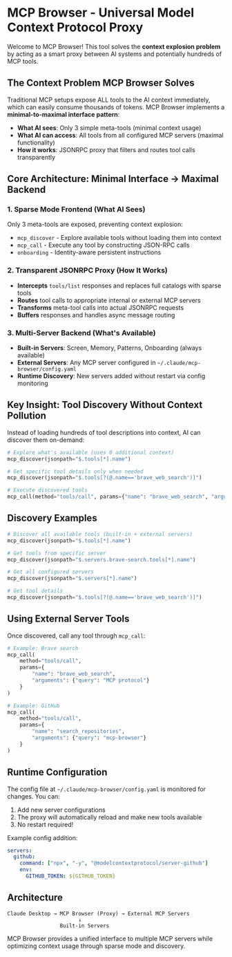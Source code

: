 # MCP Browser - Universal Model Context Protocol Proxy

Welcome to MCP Browser! This tool solves the **context explosion problem** by acting as a smart proxy between AI systems and potentially hundreds of MCP tools.

## The Context Problem MCP Browser Solves

Traditional MCP setups expose ALL tools to the AI context immediately, which can easily consume thousands of tokens. MCP Browser implements a **minimal-to-maximal interface pattern**:

- **What AI sees**: Only 3 simple meta-tools (minimal context usage)
- **What AI can access**: All tools from all configured MCP servers (maximal functionality)
- **How it works**: JSONRPC proxy that filters and routes tool calls transparently

## Core Architecture: Minimal Interface → Maximal Backend

### 1. **Sparse Mode Frontend** (What AI Sees)
Only 3 meta-tools are exposed, preventing context explosion:
- `mcp_discover` - Explore available tools without loading them into context
- `mcp_call` - Execute any tool by constructing JSON-RPC calls
- `onboarding` - Identity-aware persistent instructions

### 2. **Transparent JSONRPC Proxy** (How It Works)
- **Intercepts** `tools/list` responses and replaces full catalogs with sparse tools
- **Routes** tool calls to appropriate internal or external MCP servers  
- **Transforms** meta-tool calls into actual JSONRPC requests
- **Buffers** responses and handles async message routing

### 3. **Multi-Server Backend** (What's Available)
- **Built-in Servers**: Screen, Memory, Patterns, Onboarding (always available)
- **External Servers**: Any MCP server configured in `~/.claude/mcp-browser/config.yaml`
- **Runtime Discovery**: New servers added without restart via config monitoring

## Key Insight: Tool Discovery Without Context Pollution

Instead of loading hundreds of tool descriptions into context, AI can discover them on-demand:

```python
# Explore what's available (uses 0 additional context)
mcp_discover(jsonpath="$.tools[*].name")

# Get specific tool details only when needed  
mcp_discover(jsonpath="$.tools[?(@.name=='brave_web_search')]")

# Execute discovered tools
mcp_call(method="tools/call", params={"name": "brave_web_search", "arguments": {...}})
```

## Discovery Examples

```python
# Discover all available tools (built-in + external servers)
mcp_discover(jsonpath="$.tools[*].name")

# Get tools from specific server
mcp_discover(jsonpath="$.servers.brave-search.tools[*].name")

# Get all configured servers
mcp_discover(jsonpath="$.servers[*].name")

# Get tool details
mcp_discover(jsonpath="$.tools[?(@.name=='brave_web_search')]")
```

## Using External Server Tools

Once discovered, call any tool through `mcp_call`:

```python
# Example: Brave search
mcp_call(
    method="tools/call",
    params={
        "name": "brave_web_search",
        "arguments": {"query": "MCP protocol"}
    }
)

# Example: GitHub
mcp_call(
    method="tools/call", 
    params={
        "name": "search_repositories",
        "arguments": {"query": "mcp-browser"}
    }
)
```

## Runtime Configuration

The config file at `~/.claude/mcp-browser/config.yaml` is monitored for changes. You can:
1. Add new server configurations
2. The proxy will automatically reload and make new tools available
3. No restart required!

Example config addition:
```yaml
servers:
  github:
    command: ["npx", "-y", "@modelcontextprotocol/server-github"]
    env:
      GITHUB_TOKEN: ${GITHUB_TOKEN}
```

## Architecture

```
Claude Desktop → MCP Browser (Proxy) → External MCP Servers
                       ↓
                 Built-in Servers
```

MCP Browser provides a unified interface to multiple MCP servers while optimizing context usage through sparse mode and discovery.